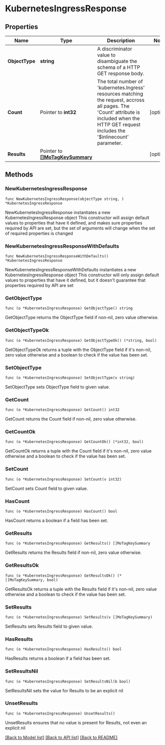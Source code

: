 # KubernetesIngressResponse

## Properties

Name | Type | Description | Notes
------------ | ------------- | ------------- | -------------
**ObjectType** | **string** | A discriminator value to disambiguate the schema of a HTTP GET response body. | 
**Count** | Pointer to **int32** | The total number of &#39;kubernetes.Ingress&#39; resources matching the request, accross all pages. The &#39;Count&#39; attribute is included when the HTTP GET request includes the &#39;$inlinecount&#39; parameter. | [optional] 
**Results** | Pointer to [**[]MoTagKeySummary**](MoTagKeySummary.md) |  | [optional] 

## Methods

### NewKubernetesIngressResponse

`func NewKubernetesIngressResponse(objectType string, ) *KubernetesIngressResponse`

NewKubernetesIngressResponse instantiates a new KubernetesIngressResponse object
This constructor will assign default values to properties that have it defined,
and makes sure properties required by API are set, but the set of arguments
will change when the set of required properties is changed

### NewKubernetesIngressResponseWithDefaults

`func NewKubernetesIngressResponseWithDefaults() *KubernetesIngressResponse`

NewKubernetesIngressResponseWithDefaults instantiates a new KubernetesIngressResponse object
This constructor will only assign default values to properties that have it defined,
but it doesn't guarantee that properties required by API are set

### GetObjectType

`func (o *KubernetesIngressResponse) GetObjectType() string`

GetObjectType returns the ObjectType field if non-nil, zero value otherwise.

### GetObjectTypeOk

`func (o *KubernetesIngressResponse) GetObjectTypeOk() (*string, bool)`

GetObjectTypeOk returns a tuple with the ObjectType field if it's non-nil, zero value otherwise
and a boolean to check if the value has been set.

### SetObjectType

`func (o *KubernetesIngressResponse) SetObjectType(v string)`

SetObjectType sets ObjectType field to given value.


### GetCount

`func (o *KubernetesIngressResponse) GetCount() int32`

GetCount returns the Count field if non-nil, zero value otherwise.

### GetCountOk

`func (o *KubernetesIngressResponse) GetCountOk() (*int32, bool)`

GetCountOk returns a tuple with the Count field if it's non-nil, zero value otherwise
and a boolean to check if the value has been set.

### SetCount

`func (o *KubernetesIngressResponse) SetCount(v int32)`

SetCount sets Count field to given value.

### HasCount

`func (o *KubernetesIngressResponse) HasCount() bool`

HasCount returns a boolean if a field has been set.

### GetResults

`func (o *KubernetesIngressResponse) GetResults() []MoTagKeySummary`

GetResults returns the Results field if non-nil, zero value otherwise.

### GetResultsOk

`func (o *KubernetesIngressResponse) GetResultsOk() (*[]MoTagKeySummary, bool)`

GetResultsOk returns a tuple with the Results field if it's non-nil, zero value otherwise
and a boolean to check if the value has been set.

### SetResults

`func (o *KubernetesIngressResponse) SetResults(v []MoTagKeySummary)`

SetResults sets Results field to given value.

### HasResults

`func (o *KubernetesIngressResponse) HasResults() bool`

HasResults returns a boolean if a field has been set.

### SetResultsNil

`func (o *KubernetesIngressResponse) SetResultsNil(b bool)`

 SetResultsNil sets the value for Results to be an explicit nil

### UnsetResults
`func (o *KubernetesIngressResponse) UnsetResults()`

UnsetResults ensures that no value is present for Results, not even an explicit nil

[[Back to Model list]](../README.md#documentation-for-models) [[Back to API list]](../README.md#documentation-for-api-endpoints) [[Back to README]](../README.md)


